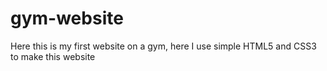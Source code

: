 # gym-website
Here this is my first website on a gym, here I use simple HTML5 and CSS3 to make this website
